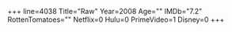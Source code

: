 +++
line=4038
Title="Raw"
Year=2008
Age=""
IMDb="7.2"
RottenTomatoes=""
Netflix=0
Hulu=0
PrimeVideo=1
Disney=0
+++


